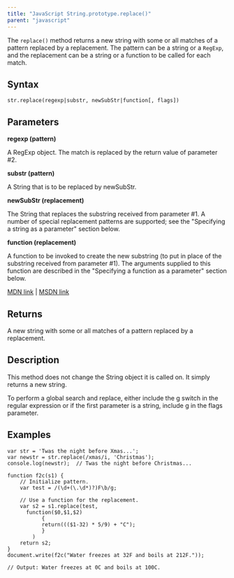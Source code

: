 ```yaml
---
title: "JavaScript String.prototype.replace()"
parent: "javascript"
---
```


The `replace()` method returns a new string with some or all matches of a pattern replaced by a replacement. The pattern can be a string or a `RegExp`, and the replacement can be a string or a function to be called for each match.

## Syntax

    str.replace(regexp|substr, newSubStr|function[, flags])

## Parameters

**regexp (pattern)**

A RegExp object. The match is replaced by the return value of parameter <span class="hashtag">#2</span>.

**substr (pattern)**

A String that is to be replaced by newSubStr.

**newSubStr (replacement)**

The String that replaces the substring received from parameter <span class="hashtag">#1</span>. A number of special replacement patterns are supported; see the "Specifying a string as a parameter" section below.

**function (replacement)**

A function to be invoked to create the new substring (to put in place of the substring received from parameter <span class="hashtag">#1</span>). The arguments supplied to this function are described in the "Specifying a function as a parameter" section below.

[MDN link](https://developer.mozilla.org/en-US/docs/Web/JavaScript/Reference/Global_Objects/String/replace) | [MSDN link](https://msdn.microsoft.com/en-us/LIBRary/t0kbytzc%28v=vs.94%29.aspx)

## Returns

A new string with some or all matches of a pattern replaced by a replacement.

## Description

This method does not change the String object it is called on. It simply returns a new string.

To perform a global search and replace, either include the g switch in the regular expression or if the first parameter is a string, include g in the flags parameter.

## Examples

    var str = 'Twas the night before Xmas...';
    var newstr = str.replace(/xmas/i, 'Christmas');
    console.log(newstr);  // Twas the night before Christmas...

    function f2c(s1) {
        // Initialize pattern.
        var test = /(\d+(\.\d*)?)F\b/g;

        // Use a function for the replacement.
        var s2 = s1.replace(test,
          function($0,$1,$2)
               { 
               return((($1-32) * 5/9) + "C");
               }
            )
        return s2;
    }
    document.write(f2c("Water freezes at 32F and boils at 212F."));

    // Output: Water freezes at 0C and boils at 100C.

